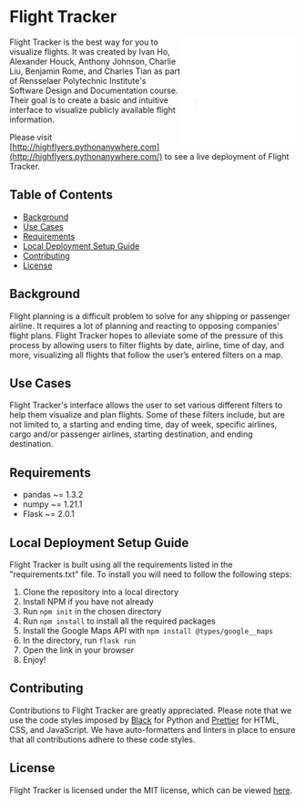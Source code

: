 # Flight Tracker

<picture>
  <source media="(prefers-color-scheme: dark)" srcset="./images/Logo Whiteout.png">
  <source media="(prefers-color-scheme: light)" srcset="./images/Logo No BG.png">
  <img align="right" alt="Change image based on background theme." src="./images/Logo Whiteout.png">
</picture>

Flight Tracker is the best way for you to visualize flights. It was created by Ivan Ho, Alexander Houck, Anthony Johnson, Charlie Liu, Benjamin Rome, and Charles Tian as part of Rensselaer Polytechnic Institute's Software Design and Documentation course. Their goal is to create a basic and intuitive interface to visualize publicly available flight information.

Please visit [http://highflyers.pythonanywhere.com](http://highflyers.pythonanywhere.com/) to see a live deployment of Flight Tracker.

## Table of Contents
- [Background](#background)
- [Use Cases](#use-cases)
- [Requirements](#requirements)
- [Local Deployment Setup Guide](#local-deployment-setup-guide)
- [Contributing](#contributing)
- [License](#license)

## Background
Flight planning is a difficult problem to solve for any shipping or passenger airline. It requires a lot of planning and reacting to opposing companies’ flight plans. Flight Tracker hopes to alleviate some of the pressure of this process by allowing users to filter flights by date, airline, time of day, and more, visualizing all flights that follow the user’s entered filters on a map. 

## Use Cases
Flight Tracker's interface allows the user to set various different filters to help them visualize and plan flights. Some of these filters include, but are not limited to, a starting and ending time, day of week, specific airlines, cargo and/or passenger airlines, starting destination, and ending destination.

## Requirements
- pandas ~= 1.3.2
- numpy ~= 1.21.1
- Flask ~= 2.0.1

## Local Deployment Setup Guide
Flight Tracker is built using all the requirements listed in the "requirements.txt" file. To install
you will need to follow the following steps:
1. Clone the repository into a local directory
2. Install NPM if you have not already
3. Run `npm init` in the chosen directory
4. Run `npm install` to install all the required packages
5. Install the Google Maps API with `npm install @types/google__maps`
6. In the directory, run `flask run`
7. Open the link in your browser
8. Enjoy!

## Contributing
Contributions to Flight Tracker are greatly appreciated. Please note that we use the code styles imposed by [Black](https://black.readthedocs.io/en/stable/) for Python and [Prettier](https://prettier.io/docs/en/) for HTML, CSS, and JavaScript. We have auto-formatters and linters in place to ensure that all contributions adhere to these code styles.

## License
Flight Tracker is licensed under the MIT license, which can be viewed [here](LICENSE).
